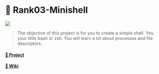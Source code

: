 # 🐚 Rank03-Minishell
<!-- ## ♚♚집☆현전♚♚방문시$$전원 도서☜☜두권100%대출※ ♜월드오브 워크래프트♜책 무료대출￥ 특정조건 §§디아블로3§§★공허의유산★초상화획득기회@@@ 즉시이동http://kr.battle.net/heroes/ko/ -->
![](https://badge42.vercel.app/api/v2/cl1pqrsvk005409ml9e9fk7av/project/2484945)
> The objective of this project is for you to create a simple shell. Yes, your
little bash or zsh. You will learn a lot about processes and file descriptors.

#### [📇 Project](https://github.com/orgs/minishell-jiphyeonjeon/projects/1)
#### [📘 Wiki](https://scarf.gitbook.io/minishell/)
